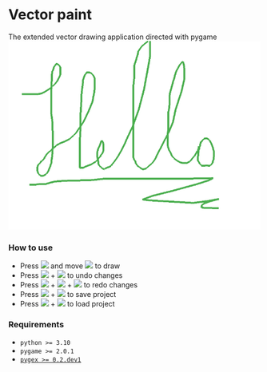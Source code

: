 # Vector paint
The extended vector drawing application directed with pygame
![](preview/preview-1.png)

### How to use
- Press <img src="https://github.com/teacondemns/static.pexty.xyz/blob/main/src/icon/controller/mouse-left.png?raw=true" height="20"/> and move <img src="https://github.com/teacondemns/static.pexty.xyz/blob/main/src/icon/controller/mouse.png?raw=true" height="20"/> to draw
- Press <img src="https://github.com/teacondemns/static.pexty.xyz/blob/main/src/icon/controller/ctrl.png?raw=true" height="15"/> + <img src="https://github.com/teacondemns/static.pexty.xyz/blob/main/src/icon/controller/z.png?raw=true" height="15"/> to undo changes
- Press <img src="https://github.com/teacondemns/static.pexty.xyz/blob/main/src/icon/controller/ctrl.png?raw=true" height="15"/> + <img src="https://github.com/teacondemns/static.pexty.xyz/blob/main/src/icon/controller/shift.png?raw=true" height="15"/> + <img src="https://github.com/teacondemns/static.pexty.xyz/blob/main/src/icon/controller/z.png?raw=true" height="15"/> to redo changes
- Press <img src="https://github.com/teacondemns/static.pexty.xyz/blob/main/src/icon/controller/ctrl.png?raw=true" height="15"/> + <img src="https://github.com/teacondemns/static.pexty.xyz/blob/main/src/icon/controller/s.png?raw=true" height="15"/> to save project
- Press <img src="https://github.com/teacondemns/static.pexty.xyz/blob/main/src/icon/controller/ctrl.png?raw=true" height="15"/> + <img src="https://github.com/teacondemns/static.pexty.xyz/blob/main/src/icon/controller/l.png?raw=true" height="15"/> to load project

### Requirements
- `python >= 3.10`
- `pygame >= 2.0.1`
- [`pygex >= 0.2.dev1`](https://github.com/teacondemns/pygex)
